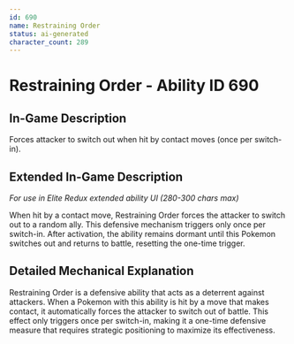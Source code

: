 ```yaml
---
id: 690
name: Restraining Order
status: ai-generated
character_count: 289
---
```


# Restraining Order - Ability ID 690

## In-Game Description
Forces attacker to switch out when hit by contact moves (once per switch-in).

## Extended In-Game Description
*For use in Elite Redux extended ability UI (280-300 chars max)*

When hit by a contact move, Restraining Order forces the attacker to switch out to a random ally. This defensive mechanism triggers only once per switch-in. After activation, the ability remains dormant until this Pokemon switches out and returns to battle, resetting the one-time trigger.

## Detailed Mechanical Explanation

Restraining Order is a defensive ability that acts as a deterrent against attackers. When a Pokemon with this ability is hit by a move that makes contact, it automatically forces the attacker to switch out of battle. This effect only triggers once per switch-in, making it a one-time defensive measure that requires strategic positioning to maximize its effectiveness.